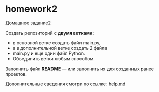 # homework2
Домашнее задание2

Создать репозиторий с **двумя ветками:**

- в основной ветке создать файл main.py,
- а в  дополнительной ветке создать 2 файла
- main.py и еще один файл Python.
- Объединить ветки любым способом.

Заполнить файл **README** — или заполнить их для созданных ранее проектов.

Дополнительные сведения смотри по ссылке:
[help.md](HELP.md)